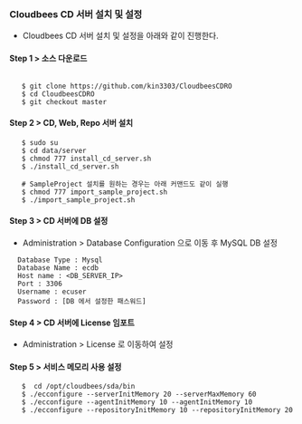  
### Cloudbees CD 서버 설치 및 설정

- Cloudbees CD 서버 설치 및 설정을 아래와 같이 진행한다.

#### Step 1 > 소스 다운로드

```console

   $ git clone https://github.com/kin3303/CloudbeesCDRO
   $ cd CloudbeesCDRO
   $ git checkout master
```


#### Step 2 > CD, Web, Repo 서버 설치

```console
   $ sudo su
   $ cd data/server
   $ chmod 777 install_cd_server.sh
   $ ./install_cd_server.sh
   
   # SampleProject 설치를 원하는 경우는 아래 커맨드도 같이 실행
   $ chmod 777 import_sample_project.sh
   $ ./import_sample_project.sh
```

#### Step 3 > CD 서버에 DB 설정

- Administration > Database Configuration 으로 이동 후 MySQL DB 설정

```
  Database Type : Mysql
  Database Name : ecdb
  Host name : <DB_SERVER_IP>
  Port : 3306
  Username : ecuser
  Password : [DB 에서 설정한 패스워드]
```

#### Step 4 > CD 서버에 License 임포트

- Administration > License 로 이동하여 설정


#### Step 5 > 서비스 메모리 사용 설정

```console
   $  cd /opt/cloudbees/sda/bin
   $ ./ecconfigure --serverInitMemory 20 --serverMaxMemory 60
   $ ./ecconfigure --agentInitMemory 10 --agentInitMemory 10
   $ ./ecconfigure --repositoryInitMemory 10 --repositoryInitMemory 20
```
